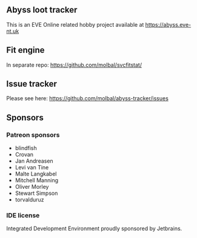 ## Abyss loot tracker
This is an EVE Online related hobby project available at https://abyss.eve-nt.uk

## Fit engine
In separate repo: https://github.com/molbal/svcfitstat/

## Issue tracker
Please see here: https://github.com/molbal/abyss-tracker/issues

## Sponsors

### Patreon sponsors
- blindfish
- Crovan
- Jan Andreasen
- Levi van Tine
- Malte Langkabel
- Mitchell Manning
- Oliver Morley
- Stewart Simpson
- torvalduruz

### IDE license
Integrated Development Environment proudly sponsored by Jetbrains.
